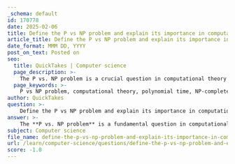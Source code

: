 ```yaml
---
_schema: default
id: 170778
date: 2025-02-06
title: Define the P vs NP problem and explain its importance in computational theory.
article_title: Define the P vs NP problem and explain its importance in computational theory.
date_format: MMM DD, YYYY
post_on_text: Posted on
seo:
  title: QuickTakes | Computer science
  page_description: >-
    The P vs. NP problem is a crucial question in computational theory that explores whether problems that can be verified quickly can also be solved quickly. Its resolution has far-reaching implications for cryptography, optimization, and our understanding of computational limits.
  page_keywords: >-
    P vs NP problem, computational theory, polynomial time, NP-complete problems, cryptography, optimization, algorithm design, computational limits, theoretical implications, complexity theory
author: QuickTakes
question: >-
    Define the P vs NP problem and explain its importance in computational theory.
answer: >-
    The **P vs. NP problem** is a fundamental question in computational theory that asks whether every problem for which a solution can be verified quickly (in polynomial time, denoted as NP) can also be solved quickly (in polynomial time, denoted as P). In more formal terms, it questions whether the class of problems known as P is equivalent to the class of problems known as NP.\n\n### Importance of the P vs. NP Problem\n\n1. **Understanding Computational Limits**: The P vs. NP problem is central to our understanding of what can be computed efficiently. If P = NP, it would imply that many problems currently considered intractable (difficult to solve in a reasonable time) could actually be solved efficiently.\n\n2. **Implications for Cryptography**: Many cryptographic systems rely on the assumption that certain problems (like factoring large integers or solving discrete logarithms) are hard to solve (i.e., they are in NP but not in P). If P were to equal NP, it could potentially compromise the security of these systems, as efficient algorithms could be developed to solve these problems.\n\n3. **Optimization and Algorithm Design**: The P vs. NP question has significant implications for optimization problems, which are prevalent in various fields such as logistics, finance, and artificial intelligence. If P = NP, it would mean that optimal solutions to these problems could be found efficiently, leading to advancements in technology and industry.\n\n4. **Classification of Problems**: The problem is closely related to the concept of NP-completeness. NP-complete problems are the hardest problems in NP, and if any NP-complete problem can be solved in polynomial time, then all problems in NP can also be solved in polynomial time. This classification helps researchers understand the relationships between different computational problems and their complexities.\n\n5. **Theoretical Implications**: The resolution of the P vs. NP problem would have profound theoretical implications for computer science, mathematics, and beyond. It would reshape our understanding of algorithm efficiency and the nature of computation itself.\n\nIn summary, the P vs. NP problem is not just a theoretical curiosity; it has practical implications that affect various domains, including cryptography, optimization, and algorithm design. Its resolution could fundamentally change our approach to solving complex computational problems.
subject: Computer science
file_name: define-the-p-vs-np-problem-and-explain-its-importance-in-computational-theory.md
url: /learn/computer-science/questions/define-the-p-vs-np-problem-and-explain-its-importance-in-computational-theory
score: -1.0
---
```


&nbsp;